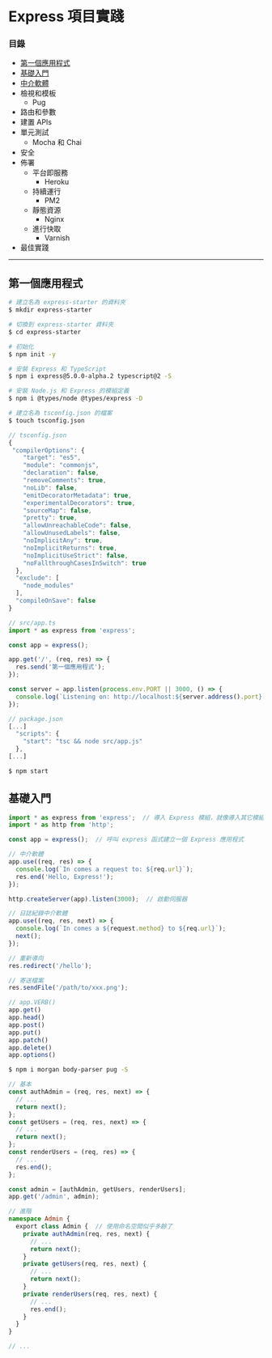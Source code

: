 # Express 項目實踐

### 目錄
* [第一個應用程式](#第一個應用程式)
* [基礎入門](#基礎入門)
* [中介軟體](#中介軟體)
* 檢視和模板
  * Pug
* 路由和參數
* 建置 APIs
* 單元測試
  * Mocha 和 Chai
* 安全
* 佈署
  * 平台即服務
    * Heroku
  * 持續運行
    * PM2
  * 靜態資源
    * Nginx
  * 進行快取
    * Varnish
* 最佳實踐

***

## 第一個應用程式

```bash
# 建立名為 express-starter 的資料夾
$ mkdir express-starter

# 切換到 express-starter 資料夾
$ cd express-starter
```
```bash
# 初始化
$ npm init -y
```
```bash
# 安裝 Express 和 TypeScript
$ npm i express@5.0.0-alpha.2 typescript@2 -S

# 安裝 Node.js 和 Express 的模組定義
$ npm i @types/node @types/express -D
```
```bash
# 建立名為 tsconfig.json 的檔案
$ touch tsconfig.json
```
```js
// tsconfig.json
{
 "compilerOptions": {
    "target": "es5",
    "module": "commonjs",
    "declaration": false,
    "removeComments": true,
    "noLib": false,
    "emitDecoratorMetadata": true,
    "experimentalDecorators": true,
    "sourceMap": false,
    "pretty": true,
    "allowUnreachableCode": false,
    "allowUnusedLabels": false,
    "noImplicitAny": true,
    "noImplicitReturns": true,
    "noImplicitUseStrict": false,
    "noFallthroughCasesInSwitch": true
  },
  "exclude": [
    "node_modules"
  ],
  "compileOnSave": false
}
```
```ts
// src/app.ts
import * as express from 'express';

const app = express();

app.get('/', (req, res) => {
  res.send('第一個應用程式'); 
});

const server = app.listen(process.env.PORT || 3000, () => {
  console.log(`Listening on: http://localhost:${server.address().port}.`);
});
```
```js
// package.json
[...]
  "scripts": {
    "start": "tsc && node src/app.js"
  },
[...]
```
```bash
$ npm start
```

## 基礎入門

```ts
import * as express from 'express';  // 導入 Express 模組，就像導入其它模組一樣
import * as http from 'http';

const app = express();  // 呼叫 express 函式建立一個 Express 應用程式

// 中介軟體
app.use((req, res) => {
  console.log(`In comes a request to: ${req.url}`);
  res.end('Hello, Express!');
});

http.createServer(app).listen(3000);  // 啟動伺服器
```

```ts
// 日誌紀錄中介軟體
app.use((req, res, next) => {
  console.log(`In comes a ${request.method} to ${req.url}`);
  next();
});
```

```ts
// 重新導向
res.redirect('/hello');
```

```ts
// 寄送檔案
res.sendFile('/path/to/xxx.png');
```

```ts
// app.VERB()
app.get()
app.head()
app.post()
app.put()
app.patch()
app.delete()
app.options()
```

```bash
$ npm i morgan body-parser pug -S
```

```ts
// 基本
const authAdmin = (req, res, next) => {
  // ...
  return next();
};
const getUsers = (req, res, next) => {
  // ...
  return next();
};
const renderUsers = (req, res) => {
  // ...
  res.end();
};

const admin = [authAdmin, getUsers, renderUsers];
app.get('/admin', admin);
```
```ts
// 進階
namespace Admin {
  export class Admin {  // 使用命名空間似乎多餘了
    private authAdmin(req, res, next) {
      // ...
      return next();
    }
    private getUsers(req, res, next) {
      // ...
      return next();
    }
    private renderUsers(req, res, next) {
      // ...
      res.end();
    }
  }
}

// ...
```
